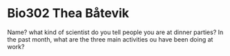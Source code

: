# Bio302 Thea Båtevik

Name? 
what kind of scientist  do you tell people you are at dinner parties? 
In the past month, what are the three main activities ou have been doing at work? 
